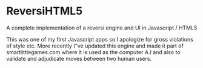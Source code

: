 ReversiHTML5
============

A complete implementation of a reversi engine and UI in Javascript / HTML5

This was one of my first Javascript apps so I apologize for gross violations of style etc.
More recently I"ve updated this engine and made it part of smartlittlegames.com where it is used as the computer A.I 
and also to validate and adjudicate moves between two human users.
